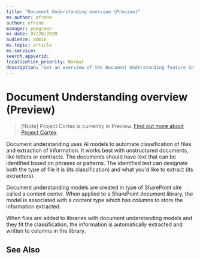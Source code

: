 ```yaml
---
title: "Document Understanding overview (Preview)"
ms.author: efrene
author: efrene
manager: pamgreen
ms.date: 07/20/2020
audience: admin
ms.topic: article
ms.service: 
search.appverid: 
localization_priority: Normal
description: "Get an overview of the Document Understanding feature in Project Cortex."
---
```


# Document Understanding overview (Preview)
> [!Note] Project Cortex is currently in Preview. [Find out more about Project Cortex]().

Document understanding uses AI models to automate classification of files and extraction of information. It works best with unstructured documents, like letters or contracts. The documents should have text that can be identified based on phrases or patterns. The identified text can designate both the type of file it is (its classification) and what you'd like to extract (its extractors).

Document understanding models are created in type of SharePoint site called a content center. When applied to a SharePoint document library, the model is associated with a content type which has columns to store the information extracted.

When files are added to libraries with document understanding models and they fit the classification, the information is automatically extracted and written to columns in the library.






## See Also
  




